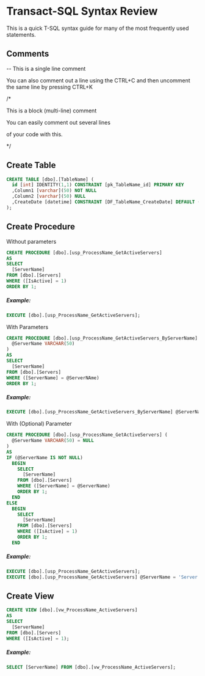 # Transact-SQL Syntax Review

This is a quick T-SQL syntax guide for many of the most frequently used statements.

Comments 
--
-- This is a single line comment

You can also comment out a line using the CTRL+C and then uncomment the same line by pressing CTRL+K

/*
  
  This is a block (multi-line) comment

  You can easily comment out several lines

  of your code with this.

*/

Create Table
--
```SQL
CREATE TABLE [dbo].[TableName] (
  id [int] IDENTITY(1,1) CONSTRAINT [pk_TableName_id] PRIMARY KEY
  ,Column1 [varchar](50) NOT NULL
  ,Column2 [varchar](50) NULL
  ,CreateDate [datetime] CONSTRAINT [DF_TableName_CreateDate] DEFAULT (GETDATE())
);
```
Create Procedure
--
Without parameters

```SQL
CREATE PROCEDURE [dbo].[usp_ProcessName_GetActiveServers] 
AS
SELECT 
  [ServerName]
FROM [dbo].[Servers]
WHERE ([IsActive] = 1)
ORDER BY 1;
```
##### Example:
```SQL
EXECUTE [dbo].[usp_ProcessName_GetActiveServers];
```

With Parameters

```SQL
CREATE PROCEDURE [dbo].[usp_ProcessName_GetActiveServers_ByServerName] (
  @ServerName VARCHAR(50)
)
AS
SELECT 
  [ServerName]
FROM [dbo].[Servers]
WHERE ([ServerName] = @ServerNAme)
ORDER BY 1;
```
##### Example:
```SQL
EXECUTE [dbo].[usp_ProcessName_GetActiveServers_ByServerName] @ServerName = 'Server';
```

With (Optional) Parameter

```SQL
CREATE PROCEDURE [dbo].[usp_ProcessName_GetActiveServers] (
  @ServerName VARCHAR(50) = NULL
)
AS
IF (@ServerName IS NOT NULL)
  BEGIN
    SELECT 
      [ServerName]
    FROM [dbo].[Servers]
    WHERE ([ServerName] = @ServerName)
    ORDER BY 1;
  END
ELSE
  BEGIN
    SELECT 
      [ServerName]
    FROM [dbo].[Servers]
    WHERE ([IsActive] = 1)
    ORDER BY 1;
  END
```
##### Example:
```SQL
EXECUTE [dbo].[usp_ProcessName_GetActiveServers];
EXECUTE [dbo].[usp_ProcessName_GetActiveServers] @ServerName = 'Server';
```

Create View
--
```SQL
CREATE VIEW [dbo].[vw_ProcessName_ActiveServers]
AS
SELECT 
  [ServerName]
FROM [dbo].[Servers]
WHERE ([IsActive] = 1);
```
##### Example:
```SQL
SELECT [ServerName] FROM [dbo].[vw_ProcessName_ActiveServers];
```
